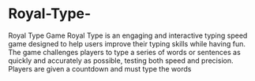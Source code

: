 # Royal-Type-
Royal Type Game Royal Type is an engaging and interactive typing speed game designed to help users improve their typing skills while having fun. The game challenges players to type a series of words or sentences as quickly and accurately as possible, testing both speed and precision. Players are given a countdown and must type the words 
